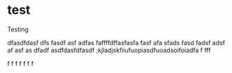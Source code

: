test
====

Testing

dfasdfdasf
dfs 
fasdf
asf
adfas
faffffdffasfasfa
fasf
afa
sfads
fasd
fadsf
adsf
af
asf
as
dfadf
asdfdasfdfasdf
;kjladjskfiiufuopiasdfuoadsoifoiadfa f        fff


f
f
f
f
f
f
f

